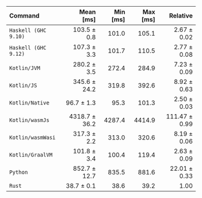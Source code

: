 | Command | Mean [ms] | Min [ms] | Max [ms] | Relative |
|:---|---:|---:|---:|---:|
| `Haskell (GHC 9.10)` | 103.5 ± 0.8 | 101.0 | 105.1 | 2.67 ± 0.02 |
| `Haskell (GHC 9.12)` | 107.3 ± 3.3 | 101.7 | 110.5 | 2.77 ± 0.08 |
| `Kotlin/JVM` | 280.2 ± 3.5 | 272.4 | 284.9 | 7.23 ± 0.09 |
| `Kotlin/JS` | 345.6 ± 24.2 | 319.8 | 392.6 | 8.92 ± 0.63 |
| `Kotlin/Native` | 96.7 ± 1.3 | 95.3 | 101.3 | 2.50 ± 0.03 |
| `Kotlin/wasmJs` | 4318.7 ± 36.2 | 4287.4 | 4414.9 | 111.47 ± 0.99 |
| `Kotlin/wasmWasi` | 317.3 ± 2.2 | 313.0 | 320.6 | 8.19 ± 0.06 |
| `Kotlin/GraalVM` | 101.8 ± 3.4 | 100.4 | 119.4 | 2.63 ± 0.09 |
| `Python` | 852.7 ± 12.7 | 835.5 | 881.6 | 22.01 ± 0.33 |
| `Rust` | 38.7 ± 0.1 | 38.6 | 39.2 | 1.00 |
